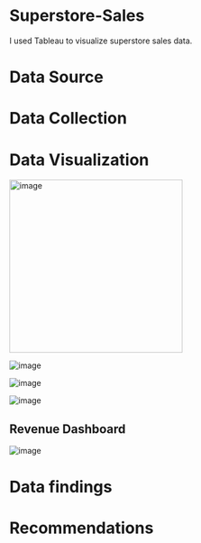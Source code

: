 # Superstore-Sales
I used Tableau to visualize superstore sales data.
# Data Source
# Data Collection 
# Data Visualization
<img width="307" alt="image" src="https://github.com/Imoniyi/Superstore-Sales/assets/151396523/514753ce-15e9-4623-b1c4-3b34872a301e">

![image](https://github.com/Imoniyi/Superstore-Sales/assets/151396523/09fe34a2-117e-4d3c-ad54-6cf7114eb524)

![image](https://github.com/Imoniyi/Superstore-Sales/assets/151396523/b9d8bb07-3218-460c-bb53-40dc971683c5)

![image](https://github.com/Imoniyi/Superstore-Sales/assets/151396523/a16f3a21-9667-4d16-b73a-7b97047f9f11)

## Revenue Dashboard 
![image](https://github.com/Imoniyi/Superstore-Sales/assets/151396523/881149ae-3537-47b5-9f31-c901ce7bae19)


# Data findings 
# Recommendations

